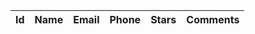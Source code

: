 <table class="table table-bordered">
    <thead class="table-dark">
        <tr>
        <th scope="col">Id</th>
        <th scope="col">Name</th>
        <th scope="col">Email</th>
        <th scope="col">Phone</th>
        <th scope="col">Stars</th>
        <th scope="col">Comments</th>
        </tr>
    </thead>
    <tbody id="table_body">
    </tbody>
</table>


<script>

var myHeaders = new Headers();
myHeaders.append("Cookie", "JSESSIONID=50444A2204FEABB3D34244D4E48F50B7");

var requestOptions = {
  method: 'GET',
  headers: myHeaders,
  redirect: 'follow'
};

fetch("https://breadbops.gq/api/reviewInventory/all").then((data)=>{
    console.log(data);
    return data.json();
}).then((objectData)=>{
    console.log(objectData[0].name);
    let tableData="";
    objectData.map((values)=>{
        tableData+=`<tr>
        <td>${values.id}</td>
        <td>${values.name}</td>
        <td>${values.email}</td>
        <td>${values.phone}</td>
        <td>${values.stars}</td>
        <td>${values.comments}</td>
      </tr>`;
    });
    document.getElementById("table_body").innerHTML=tableData;
})


</script>

<style>
    
.styled-table {
    border-collapse: collapse;
    margin: 25px 0;
    font-size: 0.9em;
    font-family: sans-serif;
    min-width: 400px;
    box-shadow: 0 0 20px rgba(0, 0, 0, 0.15);
}

.styled-table thead tr {
    background-color: #009879;
    color: #ffffff;
    text-align: left;
}

.styled-table th,
.styled-table td {
    padding: 12px 15px;
}

.styled-table tbody tr {
    border-bottom: 1px solid #dddddd;
}

.styled-table tbody tr:nth-of-type(even) {
    background-color: #f3f3f3;
}

.styled-table tbody tr:last-of-type {
    border-bottom: 2px solid #009879;
}

.styled-table tbody tr.active-row {
    font-weight: bold;
    color: #009879;
}